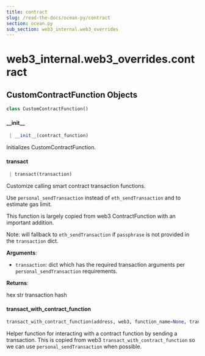 ```yaml
---
title: contract
slug: /read-the-docs/ocean-py/contract
section: ocean.py
sub_section: web3_internal.web3_overrides
---
```

<a name="web3_internal.web3_overrides.contract"></a>
# web3\_internal.web3\_overrides.contract

<a name="web3_internal.web3_overrides.contract.CustomContractFunction"></a>
## CustomContractFunction Objects

```python
class CustomContractFunction()
```

<a name="web3_internal.web3_overrides.contract.CustomContractFunction.__init__"></a>
#### \_\_init\_\_

```python
 | __init__(contract_function)
```

Initializes CustomContractFunction.

<a name="web3_internal.web3_overrides.contract.CustomContractFunction.transact"></a>
#### transact

```python
 | transact(transaction)
```

Customize calling smart contract transaction functions.

Use `personal_sendTransaction` instead of `eth_sendTransaction` and to estimate gas limit.

This function is largely copied from web3 ContractFunction with an important addition.

Note: will fallback to `eth_sendTransaction` if `passphrase` is not provided in the
`transaction` dict.

**Arguments**:

- `transaction`: dict which has the required transaction arguments per
`personal_sendTransaction` requirements.

**Returns**:

hex str transaction hash

<a name="web3_internal.web3_overrides.contract.transact_with_contract_function"></a>
#### transact\_with\_contract\_function

```python
transact_with_contract_function(address, web3, function_name=None, transaction=None, contract_abi=None, fn_abi=None, *args, **kwargs, *, ,)
```

Helper function for interacting with a contract function by sending a
transaction. This is copied from web3 `transact_with_contract_function`
so we can use `personal_sendTransaction` when possible.

